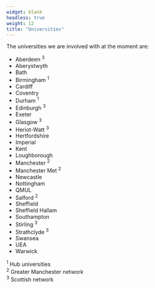 ```yaml
---
widget: blank
headless: true
weight: 12
title: "Universities"
---
```


The universities we are involved with at the moment are:

* Aberdeen <sup>3</sup>
* Aberystwyth
* Bath
* Birmingham <sup>1</sup>
* Cardiff
* Coventry
* Durham <sup>1</sup>
* Edinburgh <sup>3</sup>
* Exeter
* Glasgow <sup>3</sup>
* Heriot-Watt <sup>3</sup>
* Hertfordshire
* Imperial
* Kent
* Loughborough
* Manchester <sup>2</sup>
* Manchester Met <sup>2</sup>
* Newcastle
* Nottingham
* QMUL
* Salford <sup>2</sup>
* Sheffield
* Sheffield Hallam
* Southampton
* Stirling <sup>3</sup>
* Strathclyde <sup>3</sup>
* Swansea
* UEA
* Warwick

<sup>1</sup> Hub universities<br />
<sup>2</sup> Greater Manchester network<br />
<sup>3</sup> Scottish network

